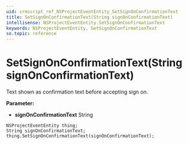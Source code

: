 ```yaml
---
uid: crmscript_ref_NSProjectEventEntity_SetSignOnConfirmationText
title: SetSignOnConfirmationText(String signOnConfirmationText)
intellisense: NSProjectEventEntity.SetSignOnConfirmationText
keywords: NSProjectEventEntity, GetSignOnConfirmationText
so.topic: reference
---
```


# SetSignOnConfirmationText(String signOnConfirmationText)

Text shown as confirmation text before accepting sign on.

**Parameter:** 
 - **signOnConfirmationText** String

```crmscript
NSProjectEventEntity thing;
String signOnConfirmationText;
thing.SetSignOnConfirmationText(signOnConfirmationText);
```

